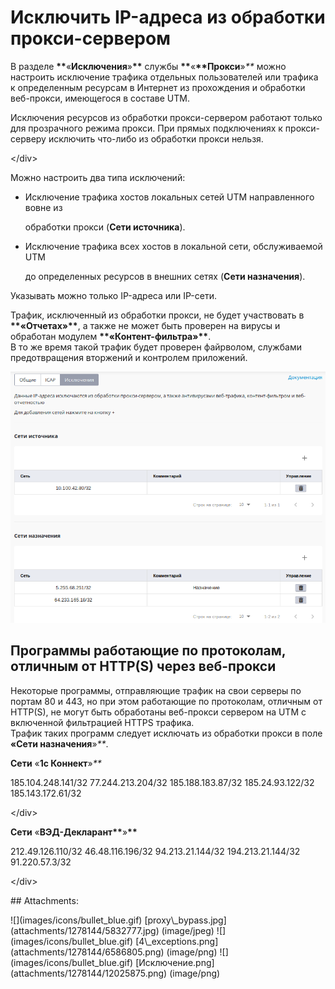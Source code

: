 # Исключить IP-адреса из обработки прокси-сервером

В разделе **\*\***«**Исключения**»**\*\*** службы **\*\***«**\*\*Прокси**»_\*\*_ можно настроить исключение трафика отдельных пользователей или трафика к определенным ресурсам в Интернет из прохождения и обработки веб-прокси, имеющегося в составе UTM.

 Исключения ресурсов из обработки прокси-сервером работают только для прозрачного режима прокси. При прямых подключениях к прокси-серверу исключить что-либо из обработки прокси нельзя.

&lt;/div&gt;

Можно настроить два типа исключений:

* Исключение трафика хостов локальных сетей UTM направленного вовне из

  обработки прокси \(**Сети источника**\).

* Исключение трафика всех хостов в локальной сети, обслуживаемой UTM

  до определенных ресурсов в внешних сетях \(**Сети назначения**\).

Указывать можно только IP-адреса или IP-сети.

Трафик, исключенный из обработки прокси, не будет участвовать в **\*\*«**Отчетах**»\*\***, а также не может быть проверен на вирусы и обработан модулем **\*\*«**Контент-фильтра**»\*\***.  
В то же время такой трафик будет проверен файрволом, службами предотвращения вторжений и контролем приложений.

![](../../.gitbook/assets/12025875.png)

## Программы работающие по протоколам, отличным от HTTP\(S\) через веб-прокси

Некоторые программы, отправляющие трафик на свои серверы по портам 80 и 443, но при этом работающие по протоколам, отличным от HTTP\(S\), не могут быть обработаны веб-прокси сервером на UTM с включенной фильтрацией HTTPS трафика.  
Трафик таких программ следует исключать из обработки прокси в поле **«Сети назначения**»_\*\*_.

**Сети** «**1с Коннект**»_\*\*_

 185.104.248.141/32 77.244.213.204/32 185.188.183.87/32 185.24.93.122/32 185.143.172.61/32

&lt;/div&gt;

**Сети** «**ВЭД-Декларант\*\***»**\*\***

 212.49.126.110/32 46.48.116.196/32 94.213.21.144/32 194.213.21.144/32 91.220.57.3/32

&lt;/div&gt;

 \#\# Attachments:

 !\[\]\(images/icons/bullet\_blue.gif\) \[proxy\\_bypass.jpg\]\(attachments/1278144/5832777.jpg\) \(image/jpeg\) !\[\]\(images/icons/bullet\_blue.gif\) \[4\\_exceptions.png\]\(attachments/1278144/6586805.png\) \(image/png\) !\[\]\(images/icons/bullet\_blue.gif\) \[Исключение.png\]\(attachments/1278144/12025875.png\) \(image/png\)

